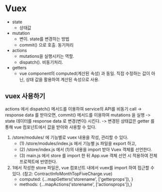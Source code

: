 # Vuex

- state
  - 상태값
- mutation
  - 변이. state를 변경하는 방법
  - commit() 으로 호출. 동기처리
- actions
  - mutations을 실행시키는 역할.
  - dispatch(). 비동기처리.
- getters
  - vue component의 computed(계산된 속성) 과 동일. 직접 수정하는 값이 아닌, 상태 값을 활용하여 계산된 속성으로 사용.

## vuex 사용하기

actions 에서 dispatch() 메서드를 이용하여 service의 API를 비동기 call -> response data 를 받아오면,
commit() 메서드를 이용하여 mutations 을 실행 ->
state 데이터를 response data 로 변경(변이) 시킨다. ->
변경된 상태값은 getter 를 통해 vue 컴포넌트에서 값을 받아와 사용할 수 있다.

1. /store/modules/ 에 기능별로 vuex 내용을 작성, 관리할 수 있다.
   - (1) /store/modules/index.js 에서 기능별 js 파일을 export 하고,
   - (2) /store/index.js 에서 (1)의 내용을 import 받아 Vuex 객체를 선언한다.
   - (3) main.js 에서 store 를 import 한 뒤 App.vue 객체 선언 시 적용하여 전체 프로젝트에 반영한다.
2. 1에서 작성한 store 파일은, vue 컴포넌트 내에서 vuex를 import 하여 접근할 수 있다. (참고: ContractInfoMonthTopFiveCharge.vue)
   - computed: {...mapGetters('storename', ['getterprops']), }
   - methods: {...mapActions('storename', ['actionsprops']),}
